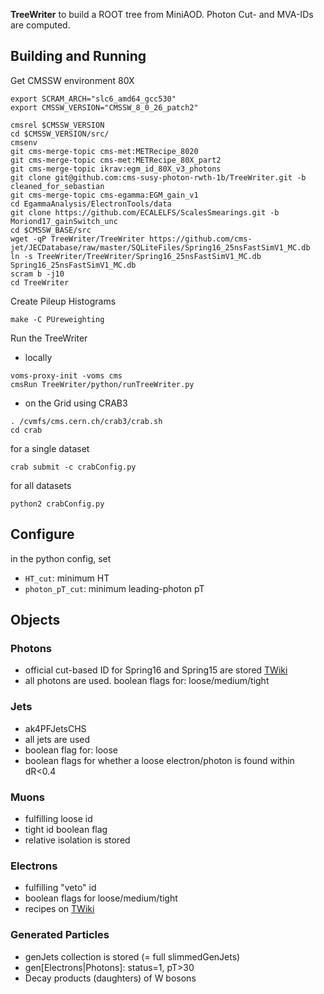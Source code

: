**TreeWriter** to build a ROOT tree from MiniAOD. Photon Cut- and MVA-IDs are computed.

## Building and Running ##
Get CMSSW environment 80X

```
export SCRAM_ARCH="slc6_amd64_gcc530"
export CMSSW_VERSION="CMSSW_8_0_26_patch2"

cmsrel $CMSSW_VERSION
cd $CMSSW_VERSION/src/
cmsenv
git cms-merge-topic cms-met:METRecipe_8020
git cms-merge-topic cms-met:METRecipe_80X_part2
git cms-merge-topic ikrav:egm_id_80X_v3_photons
git clone git@github.com:cms-susy-photon-rwth-1b/TreeWriter.git -b cleaned_for_sebastian
git cms-merge-topic cms-egamma:EGM_gain_v1
cd EgammaAnalysis/ElectronTools/data
git clone https://github.com/ECALELFS/ScalesSmearings.git -b Moriond17_gainSwitch_unc
cd $CMSSW_BASE/src
wget -qP TreeWriter/TreeWriter https://github.com/cms-jet/JECDatabase/raw/master/SQLiteFiles/Spring16_25nsFastSimV1_MC.db
ln -s TreeWriter/TreeWriter/Spring16_25nsFastSimV1_MC.db Spring16_25nsFastSimV1_MC.db
scram b -j10
cd TreeWriter
```
Create Pileup Histograms

```
make -C PUreweighting
```
Run the TreeWriter
- locally
```
voms-proxy-init -voms cms
cmsRun TreeWriter/python/runTreeWriter.py
```
- on the Grid using CRAB3
```
. /cvmfs/cms.cern.ch/crab3/crab.sh
cd crab
```
for a single dataset
```
crab submit -c crabConfig.py
```
for all datasets
```
python2 crabConfig.py
```

## Configure ##
in the python config, set
- `HT_cut`: minimum HT
- `photon_pT_cut`: minimum leading-photon pT

## Objects ##
### Photons ###
- official cut-based ID for Spring16 and Spring15 are stored [TWiki](https://twiki.cern.ch/twiki/bin/view/CMS/EgammaIDRecipesRun2)
- all photons are used. boolean flags for: loose/medium/tight

### Jets ###
- ak4PFJetsCHS
- all jets are used
- boolean flag for: loose
- boolean flags for whether a loose electron/photon is found within dR<0.4

### Muons ###
- fulfilling loose id
- tight id boolean flag
- relative isolation is stored

### Electrons ###
- fulfilling "veto" id
- boolean flags for loose/medium/tight
- recipes on [TWiki](https://twiki.cern.ch/twiki/bin/view/CMS/EgammaIDRecipesRun2)

### Generated Particles ###
- genJets collection is stored (= full slimmedGenJets)
- gen[Electrons|Photons]: status=1, pT>30
- Decay products (daughters) of W bosons
